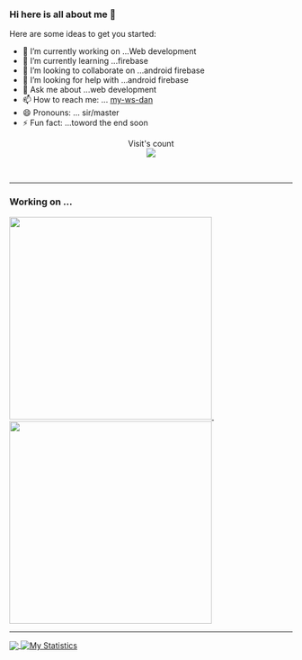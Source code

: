 ### Hi here is all about me  👋


Here are some ideas to get you started:

- 🔭 I’m currently working on ...Web development
- 🌱 I’m currently learning ...firebase
- 👯 I’m looking to collaborate on ...android firebase
- 🤔 I’m looking for help with ...android firebase
- 💬 Ask me about ...web development
- 📫 How to reach me: ... [my-ws-dan](https://my-ws-dan.herokuapp.com/Home.html)
- 😄 Pronouns: ... sir/master
- ⚡ Fun fact: ...toword the end soon


<p align="center"> 
  Visit's count<br>
  <img src="https://profile-counter.glitch.me/danielkirwa/count.svg" />
</p>
<br>

<hr>

<h3 align="left"> Working on ...</h3>

<a href="https://github.com/danielkirwa/KibabiiHostels"> <img src="https://github-readme-stats.vercel.app/api/pin/?username=danielkirwa&repo=KibabiiHostels" width=360> </a> &nbsp; &nbsp; &nbsp; <a href="https://github.com/danielkirwa/COVID-19KENYA"> <img src="https://github-readme-stats.vercel.app/api/pin/?username=danielkirwa&repo=COVID-19KENYA" width=360> </a>


<hr>
<a href="https://github.com/danielkirwa/danielkirwa">
  <img align="center" src="https://github-readme-stats.vercel.app/api/top-langs/?username=danielkirwa&title_color=ffffff&text_color=c9cacc&icon_color=2bbc8a&bg_color=1d1f21" />
</a>
<a href="https://github.com/danielkirwa/danielkirwa">
  <img align="center" src="https://github-readme-stats.vercel.app/api?username=danielkirwa&show_icons=true&line_height=27&count_private=true&title_color=ffffff&text_color=c9cacc&icon_color=2bbc8a&bg_color=1d1f21" alt="My Statistics" />
</a>
